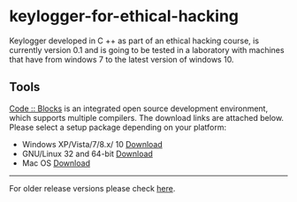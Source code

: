 # keylogger-for-ethical-hacking
Keylogger developed in C ++ as part of an ethical hacking course, is currently version 0.1 and is going to be tested in a laboratory with machines that have from windows 7 to the latest version of windows 10.

## Tools
[Code :: Blocks](http://www.codeblocks.org) is an integrated open source development environment, which supports multiple compilers. The download links are attached below. Please select a setup package depending on your platform:
+ Windows XP/Vista/7/8.x/ 10 [Download](http://sourceforge.net/projects/codeblocks/files/Binaries/17.12/Windows/codeblocks-17.12mingw-setup.exe)
+ GNU/Linux 32 and 64-bit [Download](https://www.fosshub.com/Code-Blocks.html?dwl=codeblocks_17.12-1_amd64_stable.tar.xz)
+ Mac OS [Download](https://www.fosshub.com/Code-Blocks.html?dwl=CodeBlocks-13.12-mac.zip)




----
For older release versions please check [here](http://www.codeblocks.org/downloads/source/5).
